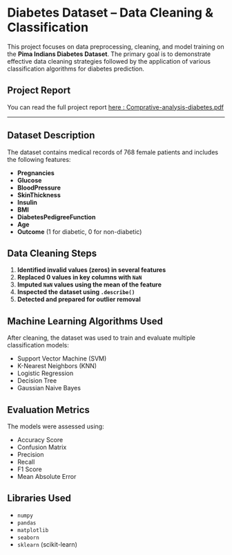 # Diabetes Dataset – Data Cleaning & Classification

This project focuses on data preprocessing, cleaning, and model training on the **Pima Indians Diabetes Dataset**. The primary goal is to demonstrate effective data cleaning strategies followed by the application of various classification algorithms for diabetes prediction.

## Project Report

You can read the full project report [here : Comprative-analysis-diabetes.pdf](https://github.com/user-attachments/files/21584972/Comprative-analysis-diabetes.pdf)


---

## Dataset Description

The dataset contains medical records of 768 female patients and includes the following features:

- **Pregnancies**
- **Glucose**
- **BloodPressure**
- **SkinThickness**
- **Insulin**
- **BMI**
- **DiabetesPedigreeFunction**
- **Age**
- **Outcome** (1 for diabetic, 0 for non-diabetic)

## Data Cleaning Steps

1. **Identified invalid values (zeros) in several features**
2. **Replaced 0 values in key columns with `NaN`**
3. **Imputed `NaN` values using the mean of the feature**
4. **Inspected the dataset using `.describe()`**
5. **Detected and prepared for outlier removal**

## Machine Learning Algorithms Used

After cleaning, the dataset was used to train and evaluate multiple classification models:

- Support Vector Machine (SVM)
- K-Nearest Neighbors (KNN)
- Logistic Regression
- Decision Tree
- Gaussian Naive Bayes

## Evaluation Metrics

The models were assessed using:

- Accuracy Score
- Confusion Matrix
- Precision
- Recall
- F1 Score
- Mean Absolute Error

## Libraries Used

- `numpy`
- `pandas`
- `matplotlib`
- `seaborn`
- `sklearn` (scikit-learn)
